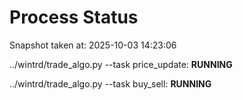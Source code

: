 # Process Status

Snapshot taken at: 2025-10-03 14:23:06

../wintrd/trade_algo.py --task price_update: **RUNNING**

../wintrd/trade_algo.py --task buy_sell: **RUNNING**


